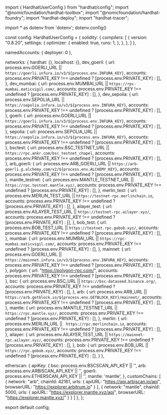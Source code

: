import { HardhatUserConfig } from "hardhat/config";
import "@nomicfoundation/hardhat-toolbox";
import "@nomicfoundation/hardhat-foundry";
import "hardhat-deploy";
import "hardhat-tracer";

import * as dotenv from 'dotenv';
dotenv.config()

const config: HardhatUserConfig = {
  solidity: {
    compilers: [
      {
        version: "0.8.20",
        settings: {
          optimizer: {
            enabled: true,
            runs: 1,
          },
        },
      },
    ]
  },

  namedAccounts: {
    deployer: 0
  },

  networks: {
    hardhat: {},
    localhost: {},
    dev_goerli: {
      url: process.env.GOERLI_URL || `https://goerli.infura.io/v3/${process.env.INFURA_KEY}`,
      accounts:
        process.env.PRIVATE_KEY !== undefined ? [process.env.PRIVATE_KEY] : [],
    },
    dev_mumbai: {
      url: process.env.MUMBAI_URL || `https://rpc-mumbai.maticvigil.com/`,
      accounts:
        process.env.PRIVATE_KEY !== undefined ? [process.env.PRIVATE_KEY] : [],
    },
    dev_sepolia: {
      url: process.env.SEPOLIA_URL || `https://sepolia.infura.io/v3/${process.env.INFURA_KEY}`,
      accounts:
        process.env.PRIVATE_KEY !== undefined ? [process.env.PRIVATE_KEY] : [],
    },
    goerli: {
      url: process.env.GOERLI_URL || `https://goerli.infura.io/v3/${process.env.INFURA_KEY}`,
      accounts:
        process.env.PRIVATE_KEY !== undefined ? [process.env.PRIVATE_KEY] : [],
    },
    sepolia: {
      url: process.env.SEPOLIA_URL || `https://sepolia.infura.io/v3/${process.env.INFURA_KEY}`,
      accounts:
        process.env.PRIVATE_KEY !== undefined ? [process.env.PRIVATE_KEY] : [],
    },
    bsctest: {
      url: process.env.BSC_TESTNET_URL || `https://rpc.ankr.com/bsc_testnet_chapel`,
      accounts:
        process.env.PRIVATE_KEY !== undefined ? [process.env.PRIVATE_KEY] : [],
    },
    arb_goerli: {
      url: process.env.ARB_GOERLI_URL || `https://arb-goerli.g.alchemy.com/v2/${process.env.ALCHEMY_KEY}`,
      accounts:
        process.env.PRIVATE_KEY !== undefined ? [process.env.PRIVATE_KEY] : [],
    },
    mantle_testnet: {
      url: process.env.MANTLE_TESTNET_URL || `https://rpc.testnet.mantle.xyz/`,
      accounts:
        process.env.PRIVATE_KEY !== undefined ? [process.env.PRIVATE_KEY] : [],
    },
    merlin_test: {
      url: process.env.MERLIN_TEST_URL || `https://testnet-rpc.merlinchain.io`,
      accounts:
        process.env.PRIVATE_KEY !== undefined ? [process.env.PRIVATE_KEY] : [],
    },
    ailayer_test: {
      url: process.env.AILAYER_TEST_URL || `https://testnet-rpc.ailayer.xyz/`,
      accounts:
        process.env.PRIVATE_KEY !== undefined ? [process.env.PRIVATE_KEY] : [],
    },
    bob_test: {
      url: process.env.BOB_TEST_URL || `https://testnet.rpc.gobob.xyz/`,
      accounts:
        process.env.PRIVATE_KEY !== undefined ? [process.env.PRIVATE_KEY] : [],
    },
    mumbai: {
      url: process.env.MUMBAI_URL || `https://rpc-mumbai.maticvigil.com/`,
      accounts:
        process.env.PRIVATE_KEY !== undefined ? [process.env.PRIVATE_KEY] : [],
    },
    mainnet: {
      url: process.env.GOERLI_URL || `https://mainnet.infura.io/v3/${process.env.INFURA_KEY}`,
      accounts:
        process.env.PRIVATE_KEY !== undefined ? [process.env.PRIVATE_KEY] : [],
    },
    polygon: {
      url: "https://polygon-rpc.com/",
      accounts: 
        process.env.PRIVATE_KEY !== undefined ? [process.env.PRIVATE_KEY] : [],
    },
    bsc: {
      url: process.env.BSC_URL || `https://bsc-dataseed.binance.org/`,
      accounts: 
        process.env.PRIVATE_KEY !== undefined ? [process.env.PRIVATE_KEY] : [],
    },
    arb: {
      url: process.env.ARB_URL || `https://arb.getblock.io/${process.env.GETBLOCK_KEY}/mainnet/`,
      accounts: 
        process.env.PRIVATE_KEY !== undefined ? [process.env.PRIVATE_KEY] : [],
    },
    mantle: {
      url: process.env.MANTLE_TESTNET_URL || `https://rpc.mantle.xyz/`,
      accounts:
        process.env.PRIVATE_KEY !== undefined ? [process.env.PRIVATE_KEY] : [],
    },
    merlin: {
      url: process.env.MERLIN_URL || ` https://rpc.merlinchain.io`,
      accounts:
        process.env.PRIVATE_KEY !== undefined ? [process.env.PRIVATE_KEY] : [],
    },
    ailayer: {
      url: process.env.AILAYER_TEST_URL || `https://mainnet-rpc.ailayer.xyz/`,
      accounts:
        process.env.PRIVATE_KEY !== undefined ? [process.env.PRIVATE_KEY] : [],
    },
    bob: {
      url: process.env.BOB_URL || `https://rpc.gobob.xyz/`,
      accounts:
        process.env.PRIVATE_KEY !== undefined ? [process.env.PRIVATE_KEY] : [],
    }
  },

  etherscan: {
    apiKey: {
      bsc: process.env.BSCSCAN_API_KEY || '',
      arb: process.env.ARBISCAN_API_KEY || '',
      goerli: process.env.ETHERSCAN_API_KEY || '',
      mantle: 'mantle',
    },
    customChains: [
      {
        network: "arb",
        chainId: 42161,
        urls: {
          apiURL: "https://api.arbiscan.io/api",
          browserURL: "https://explorer.arbitrum.io"
        }
      },
      {
        network: "mantle",
        chainId: 5000,
        urls: {
          apiURL: "https://explorer.mantle.xyz/api",
          browserURL: "https://explorer.mantle.xyz/"
        }
      }
    ]
  },
};

export default config;
